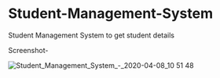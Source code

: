 # Student-Management-System
Student Management System to get student details


Screenshot-


![Student_Management_System_-_2020-04-08_10 51 48](https://user-images.githubusercontent.com/42926672/78747673-98d71600-7987-11ea-9930-313b55a9b0be.png)
